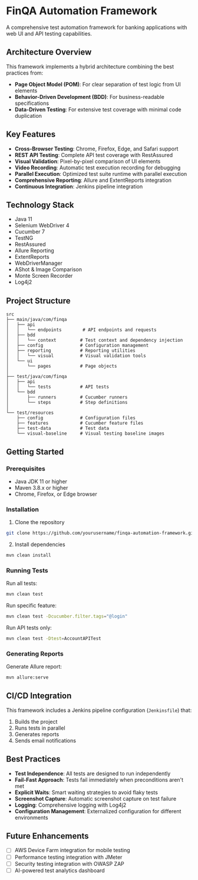 # FinQA Automation Framework

A comprehensive test automation framework for banking applications with web UI and API testing capabilities.

## Architecture Overview

This framework implements a hybrid architecture combining the best practices from:
- **Page Object Model (POM)**: For clear separation of test logic from UI elements 
- **Behavior-Driven Development (BDD)**: For business-readable specifications
- **Data-Driven Testing**: For extensive test coverage with minimal code duplication

## Key Features

- **Cross-Browser Testing**: Chrome, Firefox, Edge, and Safari support
- **REST API Testing**: Complete API test coverage with RestAssured
- **Visual Validation**: Pixel-by-pixel comparison of UI elements
- **Video Recording**: Automatic test execution recording for debugging
- **Parallel Execution**: Optimized test suite runtime with parallel execution
- **Comprehensive Reporting**: Allure and ExtentReports integration
- **Continuous Integration**: Jenkins pipeline integration

## Technology Stack

- Java 11
- Selenium WebDriver 4
- Cucumber 7
- TestNG
- RestAssured
- Allure Reporting
- ExtentReports
- WebDriverManager
- AShot & Image Comparison
- Monte Screen Recorder
- Log4j2

## Project Structure

```
src
├── main/java/com/finqa
│   ├── api
│   │   └── endpoints        # API endpoints and requests
│   ├── bdd
│   │   └── context         # Test context and dependency injection
│   ├── config              # Configuration management
│   ├── reporting           # Reporting utilities
│   │   └── visual          # Visual validation tools
│   └── ui
│       └── pages           # Page objects
│
├── test/java/com/finqa
│   ├── api
│   │   └── tests           # API tests
│   └── bdd
│       ├── runners         # Cucumber runners
│       └── steps           # Step definitions
│
└── test/resources
    ├── config              # Configuration files
    ├── features            # Cucumber feature files
    ├── test-data           # Test data
    └── visual-baseline     # Visual testing baseline images
```

## Getting Started

### Prerequisites

- Java JDK 11 or higher
- Maven 3.8.x or higher
- Chrome, Firefox, or Edge browser

### Installation

1. Clone the repository
```bash
git clone https://github.com/yourusername/finqa-automation-framework.git
```

2. Install dependencies
```bash
mvn clean install
```

### Running Tests

Run all tests:
```bash
mvn clean test
```

Run specific feature:
```bash
mvn clean test -Dcucumber.filter.tags="@login"
```

Run API tests only:
```bash
mvn clean test -Dtest=AccountAPITest
```

### Generating Reports

Generate Allure report:
```bash
mvn allure:serve
```

## CI/CD Integration

This framework includes a Jenkins pipeline configuration (`Jenkinsfile`) that:
1. Builds the project
2. Runs tests in parallel
3. Generates reports
4. Sends email notifications

## Best Practices

- **Test Independence**: All tests are designed to run independently
- **Fail-Fast Approach**: Tests fail immediately when preconditions aren't met
- **Explicit Waits**: Smart waiting strategies to avoid flaky tests
- **Screenshot Capture**: Automatic screenshot capture on test failure
- **Logging**: Comprehensive logging with Log4j2
- **Configuration Management**: Externalized configuration for different environments

## Future Enhancements

- [ ] AWS Device Farm integration for mobile testing
- [ ] Performance testing integration with JMeter
- [ ] Security testing integration with OWASP ZAP
- [ ] AI-powered test analytics dashboard
